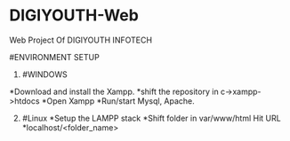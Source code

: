 # DIGIYOUTH-Web
Web Project Of DIGIYOUTH INFOTECH

#ENVIRONMENT SETUP

1) #WINDOWS

*Download and install the Xampp.
*shift the repository in c->xampp->htdocs
*Open Xampp
*Run/start Mysql, Apache.

2) #Linux
*Setup the LAMPP stack
*Shift folder in var/www/html
Hit URL *localhost/<folder_name> 
